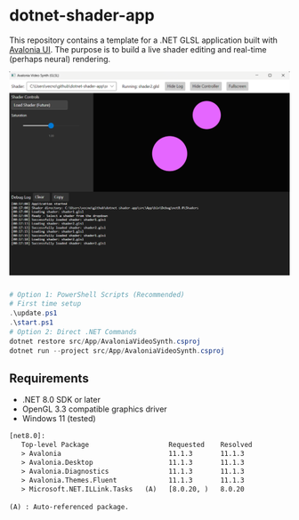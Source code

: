 # dotnet-shader-app

This repository contains a template for a .NET GLSL application built with [Avalonia UI](https://avaloniaui.net/). The purpose is to build a live shader editing and real-time (perhaps neural) rendering. 

![Avalonia Video Synth](media/20250918.png)

### 
```powershell
# Option 1: PowerShell Scripts (Recommended)
# First time setup
.\update.ps1
.\start.ps1
# Option 2: Direct .NET Commands
dotnet restore src/App/AvaloniaVideoSynth.csproj
dotnet run --project src/App/AvaloniaVideoSynth.csproj
```

## Requirements

- .NET 8.0 SDK or later
- OpenGL 3.3 compatible graphics driver
- Windows 11 (tested)

```
[net8.0]: 
   Top-level Package                    Requested    Resolved
   > Avalonia                           11.1.3       11.1.3
   > Avalonia.Desktop                   11.1.3       11.1.3
   > Avalonia.Diagnostics               11.1.3       11.1.3
   > Avalonia.Themes.Fluent             11.1.3       11.1.3
   > Microsoft.NET.ILLink.Tasks   (A)   [8.0.20, )   8.0.20

(A) : Auto-referenced package.
```
